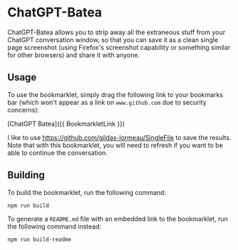 # ChatGPT-Batea

ChatGPT-Batea allows you to strip away all the extraneous stuff from your ChatGPT conversation window, so that you can save it as a clean single page screenshot (using Firefox's screenshot capability or something similar for other browsers) and share it with anyone.

## Usage

To use the bookmarklet, simply drag the following link to your bookmarks bar (which won't appear as a link on `www.github.com` due to security concerns):

[ChatGPT Batea]({{ BookmarkletLink }})

I like to use https://github.com/gildas-lormeau/SingleFile to save the results. Note that with this bookmarklet, you will need to refresh if you want to be able to continue the conversation.

## Building

To build the bookmarklet, run the following command:

```npm run build```

To generate a `README.md` file with an embedded link to the bookmarklet, run the following command instead:

```npm run build-readme```